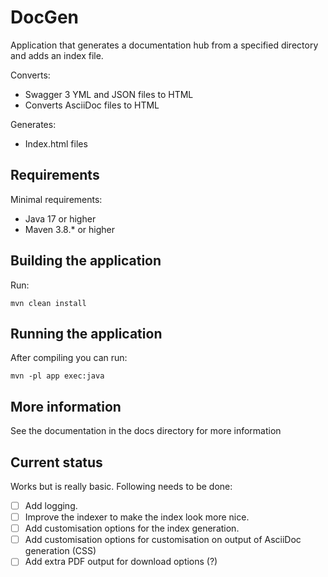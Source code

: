 # DocGen

Application that generates a documentation hub from a specified directory and adds an index file.

Converts:

* Swagger 3 YML and JSON files to HTML
* Converts AsciiDoc files to HTML

Generates:

* Index.html files

## Requirements

Minimal requirements:

* Java 17 or higher
* Maven 3.8.* or higher

## Building the application

Run:

    mvn clean install

## Running the application

After compiling you can run:

    mvn -pl app exec:java

## More information

See the documentation in the docs directory for more information

## Current status

Works but is really basic. Following needs to be done:

- [ ] Add logging.
- [ ] Improve the indexer to make the index look more nice.
- [ ] Add customisation options for the index generation.
- [ ] Add customisation options for customisation on output of AsciiDoc generation (CSS)
- [ ] Add extra PDF output for download options (?)